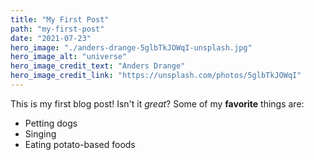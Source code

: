 ```yaml
---
title: "My First Post"
path: "my-first-post"
date: "2021-07-23"
hero_image: "./anders-drange-5glbTkJOWqI-unsplash.jpg"
hero_image_alt: "universe"
hero_image_credit_text: "Anders Drange"
hero_image_credit_link: "https://unsplash.com/photos/5glbTkJOWqI"
---
```


This is my first blog post! Isn't it _great_?
Some of my **favorite** things are:

- Petting dogs
- Singing
- Eating potato-based foods
